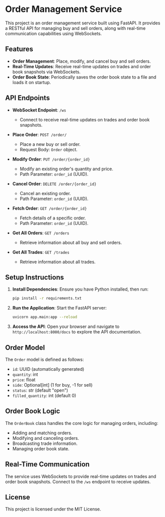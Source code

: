 # Order Management Service

This project is an order management service built using FastAPI. It provides a RESTful API for managing buy and sell orders, along with real-time communication capabilities using WebSockets.

## Features

- **Order Management**: Place, modify, and cancel buy and sell orders.
- **Real-Time Updates**: Receive real-time updates on trades and order book snapshots via WebSockets.
- **Order Book State**: Periodically saves the order book state to a file and loads it on startup.

## API Endpoints

- **WebSocket Endpoint**: `/ws`
  - Connect to receive real-time updates on trades and order book snapshots.

- **Place Order**: `POST /order/`
  - Place a new buy or sell order.
  - Request Body: `Order` object.

- **Modify Order**: `PUT /order/{order_id}`
  - Modify an existing order's quantity and price.
  - Path Parameter: `order_id` (UUID).

- **Cancel Order**: `DELETE /order/{order_id}`
  - Cancel an existing order.
  - Path Parameter: `order_id` (UUID).

- **Fetch Order**: `GET /order/{order_id}`
  - Fetch details of a specific order.
  - Path Parameter: `order_id` (UUID).

- **Get All Orders**: `GET /orders`
  - Retrieve information about all buy and sell orders.

- **Get All Trades**: `GET /trades`
  - Retrieve information about all trades.

## Setup Instructions

1. **Install Dependencies**: Ensure you have Python installed, then run:
   ```bash
   pip install -r requirements.txt
   ```

2. **Run the Application**: Start the FastAPI server:
   ```bash
   uvicorn app.main:app --reload
   ```

3. **Access the API**: Open your browser and navigate to `http://localhost:8000/docs` to explore the API documentation.

## Order Model

The `Order` model is defined as follows:
- `id`: UUID (automatically generated)
- `quantity`: int
- `price`: float
- `side`: Optional[int] (1 for buy, -1 for sell)
- `status`: str (default "open")
- `filled_quantity`: int (default 0)

## Order Book Logic

The `OrderBook` class handles the core logic for managing orders, including:
- Adding and matching orders.
- Modifying and canceling orders.
- Broadcasting trade information.
- Managing order book state.

## Real-Time Communication

The service uses WebSockets to provide real-time updates on trades and order book snapshots. Connect to the `/ws` endpoint to receive updates.

## License

This project is licensed under the MIT License.
